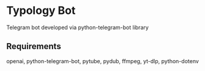 # Typology Bot

Telegram bot developed via python-telegram-bot library

<h2>Requirements</h2>

openai,
python-telegram-bot,
pytube,
pydub,
ffmpeg,
yt-dlp,
python-dotenv